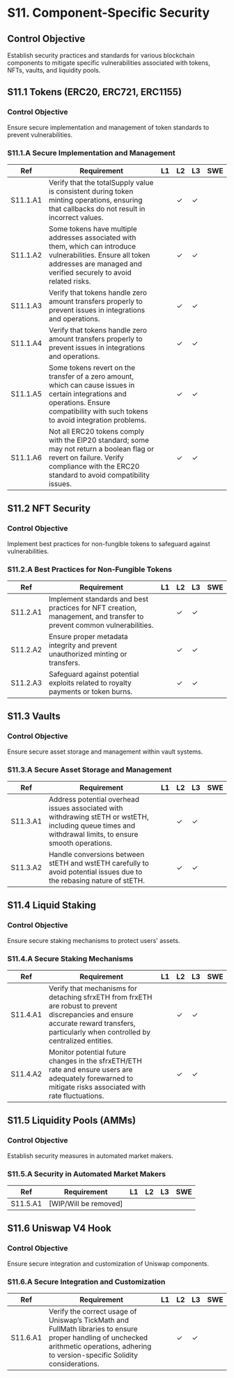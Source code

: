 # S11. Component-Specific Security

## Control Objective
Establish security practices and standards for various blockchain components to mitigate specific vulnerabilities associated with tokens, NFTs, vaults, and liquidity pools.

## S11.1 Tokens (ERC20, ERC721, ERC1155)

### Control Objective
Ensure secure implementation and management of token standards to prevent vulnerabilities.

### S11.1.A Secure Implementation and Management

| Ref          | Requirement                                                                 | L1 | L2 | L3 | SWE |
| ------------ | --------------------------------------------------------------------------- | -- | -- | -- | --- |
| S11.1.A1     | Verify that the totalSupply value is consistent during token minting operations, ensuring that callbacks do not result in incorrect values. |    | ✓  | ✓  |     |
| S11.1.A2     | Some tokens have multiple addresses associated with them, which can introduce vulnerabilities. Ensure all token addresses are managed and verified securely to avoid related risks. |    | ✓  | ✓  |     |
| S11.1.A3     | Verify that tokens handle zero amount transfers properly to prevent issues in integrations and operations. |    | ✓  | ✓  |     |
| S11.1.A4     | Verify that tokens handle zero amount transfers properly to prevent issues in integrations and operations. |    | ✓  | ✓  |     |
| S11.1.A5     | Some tokens revert on the transfer of a zero amount, which can cause issues in certain integrations and operations. Ensure compatibility with such tokens to avoid integration problems. |    | ✓  | ✓  |     |
| S11.1.A6     | Not all ERC20 tokens comply with the EIP20 standard; some may not return a boolean flag or revert on failure. Verify compliance with the ERC20 standard to avoid compatibility issues. |    | ✓  | ✓  |     |


## S11.2 NFT Security

### Control Objective
Implement best practices for non-fungible tokens to safeguard against vulnerabilities.

### S11.2.A Best Practices for Non-Fungible Tokens

| Ref          | Requirement                                                                 | L1 | L2 | L3 | SWE |
| ------------ | --------------------------------------------------------------------------- | -- | -- | -- | --- |
| S11.2.A1     | Implement standards and best practices for NFT creation, management, and transfer to prevent common vulnerabilities. |    | ✓  | ✓  |     |
| S11.2.A2     | Ensure proper metadata integrity and prevent unauthorized minting or transfers. |    | ✓  | ✓  |     |
| S11.2.A3     | Safeguard against potential exploits related to royalty payments or token burns. |    | ✓  | ✓  |     |


## S11.3 Vaults

### Control Objective
Ensure secure asset storage and management within vault systems.

### S11.3.A Secure Asset Storage and Management

| Ref          | Requirement                                                                 | L1 | L2 | L3 | SWE |
| ------------ | --------------------------------------------------------------------------- | -- | -- | -- | --- |
| S11.3.A1     | Address potential overhead issues associated with withdrawing stETH or wstETH, including queue times and withdrawal limits, to ensure smooth operations. |    | ✓  | ✓  |     |
| S11.3.A2     | Handle conversions between stETH and wstETH carefully to avoid potential issues due to the rebasing nature of stETH. |    | ✓  | ✓  |     |


## S11.4 Liquid Staking

### Control Objective
Ensure secure staking mechanisms to protect users' assets.

### S11.4.A Secure Staking Mechanisms

| Ref          | Requirement                                                                 | L1 | L2 | L3 | SWE |
| ------------ | --------------------------------------------------------------------------- | -- | -- | -- | --- |
| S11.4.A1     | Verify that mechanisms for detaching sfrxETH from frxETH are robust to prevent discrepancies and ensure accurate reward transfers, particularly when controlled by centralized entities. |    | ✓  | ✓  |     |
| S11.4.A2     | Monitor potential future changes in the sfrxETH/ETH rate and ensure users are adequately forewarned to mitigate risks associated with rate fluctuations. |    | ✓  | ✓  |     |


## S11.5 Liquidity Pools (AMMs)

### Control Objective
Establish security measures in automated market makers.

### S11.5.A Security in Automated Market Makers

| Ref          | Requirement                                                                 | L1 | L2 | L3 | SWE |
| ------------ | --------------------------------------------------------------------------- | -- | -- | -- | --- |
| S11.5.A1     | [WIP/Will be removed]                                                     |    |    |    |     |



## S11.6 Uniswap V4 Hook

### Control Objective
Ensure secure integration and customization of Uniswap components.

### S11.6.A Secure Integration and Customization

| Ref          | Requirement                                                                 | L1 | L2 | L3 | SWE |
| ------------ | --------------------------------------------------------------------------- | -- | -- | -- | --- |
| S11.6.A1     | Verify the correct usage of Uniswap’s TickMath and FullMath libraries to ensure proper handling of unchecked arithmetic operations, adhering to version-specific Solidity considerations. |    | ✓  | ✓  |     |

